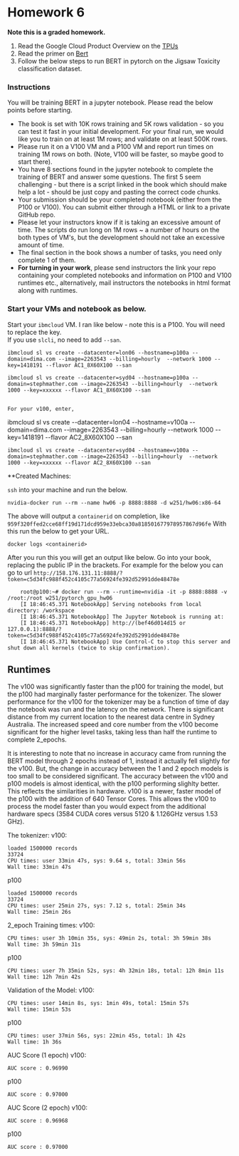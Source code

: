 # Homework 6

**Note this is a graded homework.**
1. Read the Google Cloud Product Overview on the [TPUs](https://cloud.google.com/tpu/)  
2. Read the primer on [Bert](https://github.com/google-research/bert)  
3. Follow the below steps to run BERT in pytorch on the Jigsaw Toxicity classification dataset.  
  
### Instructions 
You will be training BERT in a jupyter notebook. Please read the below points before starting.    
* The book is set with 10K rows training and 5K rows validation - so you can test it fast in your initial development. For your final run, we would like you to train on at least 1M rows; and validate on at least 500K rows.  
* Please run it on a V100 VM and a P100 VM and report run times on training 1M rows on both. (Note, V100 will be faster, so maybe good to start there).   
* You have 8 sections found in the jupyter notebook to complete the training of BERT and answer some questions. The first 5 seem challenging - but there is a script linked in the book which should make help a lot - should be just copy and pasting the correct code chunks.   
* Your submission should be your completed notebook (either from the P100 or V100). You can submit either through a HTML or link to a private GitHub repo.   
* Please let your instructors know if it is taking an excessive amount of time. The scripts do run long on 1M rows ~ a number of hours on the both types of VM's, but the development should not take an excessive amount of time.  
* The final section in the book shows a number of tasks, you need only complete 1 of them.   
* **For turning in your work**, please send instructors the link your repo containing your completed notebooks and information on P100 and V100 runtimes etc., alternatively, mail instructors the notebooks in html format along with runtimes. 
  
  
### Start your VMs and notebook as below.  
    
Start your `ibmcloud` VM. I ran like below - note this is a P100. You will need to replace the key.   
If you use `slcli`, no need to add `--san`.  
```
ibmcloud sl vs create --datacenter=lon06 --hostname=p100a --domain=dima.com --image=2263543 --billing=hourly  --network 1000 --key=1418191 --flavor AC1_8X60X100 --san
```

```
ibmcloud sl vs create --datacenter=syd04 --hostname=p100a --domain=stephmather.com --image=2263543 --billing=hourly  --network 1000 --key=xxxxxx --flavor AC1_8X60X100 --san


For your v100, enter,
```
ibmcloud sl vs create --datacenter=lon04 --hostname=v100a --domain=dima.com --image=2263543 --billing=hourly  --network 1000 --key=1418191 --flavor AC2_8X60X100 --san
```
ibmcloud sl vs create --datacenter=syd04 --hostname=v100a --domain=stephmather.com --image=2263543 --billing=hourly  --network 1000 --key=xxxxxx --flavor AC2_8X60X100 --san
```

**Created Machines:

`ssh` into your machine and run the below. 
```
nvidia-docker run --rm --name hw06 -p 8888:8888 -d w251/hw06:x86-64
```
   
The above will output a `containerid` on completion, like `959f320ffed2cce68ff19d171dcd959e33ebca30a818501677978957867d96fe`
With this run the below to get your URL. 
```
docker logs <containerid>
```
  
After you run this you will get an output like below. Go into your book, replacing the public IP in the brackets. For example for the below you can go to url   `http://158.176.131.11:8888/?token=c5d34fc988f452c4105c77a56924fe392d52991dde48478e`
```
	root@p100:~# docker run --rm --runtime=nvidia -it -p 8888:8888 -v /root:/root w251/pytorch_gpu_hw06
	[I 18:46:45.371 NotebookApp] Serving notebooks from local directory: /workspace
	[I 18:46:45.371 NotebookApp] The Jupyter Notebook is running at:
	[I 18:46:45.371 NotebookApp] http://(bef46d014d15 or 127.0.0.1):8888/?token=c5d34fc988f452c4105c77a56924fe392d52991dde48478e
	[I 18:46:45.371 NotebookApp] Use Control-C to stop this server and shut down all kernels (twice to skip confirmation).

```

## Runtimes

The v100 was significantly faster than the p100 for training the model, but the p100 had marginally faster performance for the tokenizer. The slower performance for the v100 for the tokenizer may be a function of time of day the notebook was run and the latency on the network. There is significant distance from my current location to the nearest data centre in Sydney Australia. The increased speed and core number from the v100 become significant for the higher level tasks, taking less than half the runtime to complete 2_epochs.

It is interesting to note that no increase in accuracy came from running the BERT model through 2 epochs instead of 1, instead it actually fell slightly for the v100. But, the change in accuracy between the 1 and 2 epoch models is too small to be considered significant. The accuracy between the v100 and p100 models is almost identical, with the p100 performing slighlty better. This reflects the similarities in hardware. v100 is a newer, faster model of the p100 with the addition of 640 Tensor Cores. This allows the v100 to process the model faster than you would expect from the additional hardware specs (3584 CUDA cores versus 5120 & 1.126GHz versus 1.53 GHz).


The tokenizer:
v100:
```
loaded 1500000 records
33724
CPU times: user 33min 47s, sys: 9.64 s, total: 33min 56s
Wall time: 33min 47s
```

p100
```
loaded 1500000 records
33724
CPU times: user 25min 27s, sys: 7.12 s, total: 25min 34s
Wall time: 25min 26s
```

2_epoch Training times:
v100:
```
CPU times: user 3h 10min 35s, sys: 49min 2s, total: 3h 59min 38s
Wall time: 3h 59min 31s
```

p100
```
CPU times: user 7h 35min 52s, sys: 4h 32min 18s, total: 12h 8min 11s
Wall time: 12h 7min 42s
```


Validation of the Model:
v100:
```
CPU times: user 14min 8s, sys: 1min 49s, total: 15min 57s
Wall time: 15min 53s
```

p100
```
CPU times: user 37min 56s, sys: 22min 45s, total: 1h 42s
Wall time: 1h 36s
```

AUC Score (1 epoch)
v100:
```
AUC score : 0.96990
```

p100
```
AUC score : 0.97000
```

AUC Score (2 epoch)
v100:
```
AUC score : 0.96968
```

p100
```
AUC score : 0.97000
```
